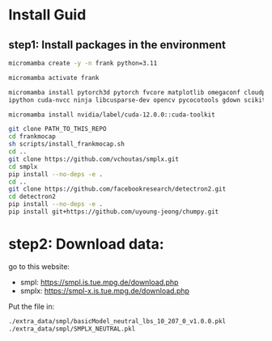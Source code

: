 # Install Guid

## step1: Install packages in the environment
```bash
micromamba create -y -n frank python=3.11

micromamba activate frank

micromamba install pytorch3d pytorch fvcore matplotlib omegaconf cloudpickle pandas tqdm scipy \
ipython cuda-nvcc ninja libcusparse-dev opencv pycocotools gdown scikit-learn pyopengl easydict

micromamba install nvidia/label/cuda-12.0.0::cuda-toolkit

git clone PATH_TO_THIS_REPO
cd frankmocap
sh scripts/install_frankmocap.sh
cd ..
git clone https://github.com/vchoutas/smplx.git
cd smplx
pip install --no-deps -e .
cd ..
git clone https://github.com/facebookresearch/detectron2.git
cd detectron2
pip install --no-deps -e .
pip install git+https://github.com/uyoung-jeong/chumpy.git
```

# step2: Download data:
go to this website:
- smpl: https://smpl.is.tue.mpg.de/download.php
- smplx: https://smpl-x.is.tue.mpg.de/download.php

Put the file in: 
```bash
./extra_data/smpl/basicModel_neutral_lbs_10_207_0_v1.0.0.pkl
./extra_data/smpl/SMPLX_NEUTRAL.pkl
```
